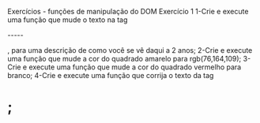 Exercícios - funções de manipulação do DOM
Exercício 1
1-Crie e execute uma função que mude o texto na tag <p>-----</p>, para uma descrição de como você se vê daqui a 2 anos;
2-Crie e execute uma função que mude a cor do quadrado amarelo para rgb(76,164,109);
3-Crie e execute uma função que mude a cor do quadrado vermelho para branco;
4-Crie e execute uma função que corrija o texto da tag <h1>;
